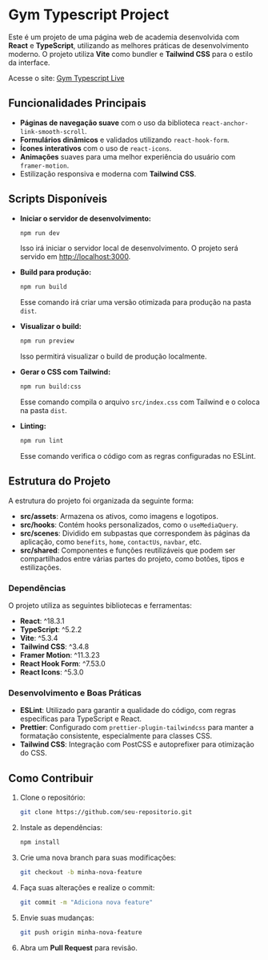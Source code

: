 # Gym Typescript Project

Este é um projeto de uma página web de academia desenvolvida com **React** e **TypeScript**, utilizando as melhores práticas de desenvolvimento moderno. O projeto utiliza **Vite** como bundler e **Tailwind CSS** para o estilo da interface.

Acesse o site: [Gym Typescript Live](https://86676157.react-gym-f52.pages.dev/)

## Funcionalidades Principais

- **Páginas de navegação suave** com o uso da biblioteca `react-anchor-link-smooth-scroll`.
- **Formulários dinâmicos** e validados utilizando `react-hook-form`.
- **Ícones interativos** com o uso de `react-icons`.
- **Animações** suaves para uma melhor experiência do usuário com `framer-motion`.
- Estilização responsiva e moderna com **Tailwind CSS**.

## Scripts Disponíveis

- **Iniciar o servidor de desenvolvimento:**
  ```bash
  npm run dev
  ```
  Isso irá iniciar o servidor local de desenvolvimento. O projeto será servido em [http://localhost:3000](http://localhost:3000).

- **Build para produção:**
  ```bash
  npm run build
  ```
  Esse comando irá criar uma versão otimizada para produção na pasta `dist`.

- **Visualizar o build:**
  ```bash
  npm run preview
  ```
  Isso permitirá visualizar o build de produção localmente.

- **Gerar o CSS com Tailwind:**
  ```bash
  npm run build:css
  ```
  Esse comando compila o arquivo `src/index.css` com Tailwind e o coloca na pasta `dist`.

- **Linting:**
  ```bash
  npm run lint
  ```
  Esse comando verifica o código com as regras configuradas no ESLint.

## Estrutura do Projeto

A estrutura do projeto foi organizada da seguinte forma:

- **src/assets**: Armazena os ativos, como imagens e logotipos.
- **src/hooks**: Contém hooks personalizados, como o `useMediaQuery`.
- **src/scenes**: Dividido em subpastas que correspondem às páginas da aplicação, como `benefits`, `home`, `contactUs`, `navbar`, etc.
- **src/shared**: Componentes e funções reutilizáveis que podem ser compartilhados entre várias partes do projeto, como botões, tipos e estilizações.

### Dependências

O projeto utiliza as seguintes bibliotecas e ferramentas:

- **React**: ^18.3.1
- **TypeScript**: ^5.2.2
- **Vite**: ^5.3.4
- **Tailwind CSS**: ^3.4.8
- **Framer Motion**: ^11.3.23
- **React Hook Form**: ^7.53.0
- **React Icons**: ^5.3.0

### Desenvolvimento e Boas Práticas

- **ESLint**: Utilizado para garantir a qualidade do código, com regras específicas para TypeScript e React.
- **Prettier**: Configurado com `prettier-plugin-tailwindcss` para manter a formatação consistente, especialmente para classes CSS.
- **Tailwind CSS**: Integração com PostCSS e autoprefixer para otimização do CSS.

## Como Contribuir

1. Clone o repositório:
   ```bash
   git clone https://github.com/seu-repositorio.git
   ```
2. Instale as dependências:
   ```bash
   npm install
   ```
3. Crie uma nova branch para suas modificações:
   ```bash
   git checkout -b minha-nova-feature
   ```
4. Faça suas alterações e realize o commit:
   ```bash
   git commit -m "Adiciona nova feature"
   ```
5. Envie suas mudanças:
   ```bash
   git push origin minha-nova-feature
   ```

6. Abra um **Pull Request** para revisão.
